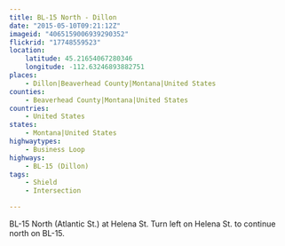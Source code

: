 ```yaml
---
title: BL-15 North - Dillon
date: "2015-05-10T09:21:12Z"
imageid: "4065159006939290352"
flickrid: "17748559523"
location:
    latitude: 45.21654067280346
    longitude: -112.63246893882751
places:
    - Dillon|Beaverhead County|Montana|United States
counties:
    - Beaverhead County|Montana|United States
countries:
    - United States
states:
    - Montana|United States
highwaytypes:
    - Business Loop
highways:
    - BL-15 (Dillon)
tags:
    - Shield
    - Intersection

---
```

BL-15 North (Atlantic St.) at Helena St. Turn left on Helena St. to continue north on BL-15.